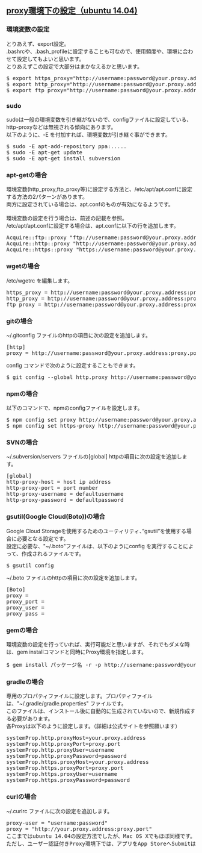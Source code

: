 ## [proxy環境下の設定（ubuntu 14.04)](https://qiita.com/showsuzu/items/9ee031208d38ff8ac889)

### 環境変数の設定
とりあえず、export設定。<br>
.bashrcや、.bash_profileに設定することも可なので、使用頻度や、環境に合わせて設定してもよいと思います。<br>
とりあえずこの設定で大部分はまかなえるかと思います。<br>

<pre>
$ export https_proxy="http://username:password@your.proxy.address:proxy.port/"
$ export http_proxy="http://username:password@your.proxy.address:proxy.port/"
$ export ftp_proxy="http://username:password@your.proxy.address:proxy.port/"
</pre>

### sudo
sudoは一般の環境変数を引き継がないので、configファイルに設定している、http-proxyなどは無視される傾向にあります。<br>
以下のように、-E を付加すれば、環境変数が引き継ぐ事ができます。<br>

<pre>
$ sudo -E apt-add-repository ppa:.....
$ sudo -E apt-get update
$ sudo -E apt-get install subversion
</pre>

### apt-getの場合
環境変数(http_proxy,ftp_proxy等)に設定する方法と、/etc/apt/apt.confに設定する方法の2パターンがあります。<br>
両方に設定されている場合は、apt.confのものが有効になるようです。<br>
<br>
環境変数の設定を行う場合は、前述の記載を参照。<br>
/etc/apt/apt.confに設定する場合は、apt.confに以下の行を追加します。<br>

<pre>
Acquire::ftp::proxy "ftp://username:password@your.proxy.address:proxy.port/";
Acquire::http::proxy "http://username:password@your.proxy.address:proxy.port/";
Acquire::https::proxy "https://username:password@your.proxy.address:proxy.port/";
</pre>

### wgetの場合
/etc/wgetrc を編集します。<br>

<pre>
https_proxy = http://username:password@your.proxy.address:proxy.port/
http_proxy = http://username:password@your.proxy.address:proxy.port/
ftp_proxy = http://username:password@your.proxy.address:proxy.port/
</pre>

### gitの場合
~/.gitconfig ファイルのhttpの項目に次の設定を追加します。<br>

<pre>
[http]
proxy = http://username:password@your.proxy.address:proxy.port/
</pre>

config コマンドで次のように設定することもできます。<br>

<pre>
$ git config --global http.proxy http://username:password@your.proxy.address:proxy.port/
</pre>

### npmの場合
以下のコマンドで、npmのconfigファイルを設定します。<br>

<pre>
$ npm config set proxy http://username:password@your.proxy.address:proxy.port/
$ npm config set https-proxy http://username:password@your.proxy.address:proxy.port/
</pre>

### SVNの場合
~/.subversion/servers ファイルの[global] httpの項目に次の設定を追加します。<br>

<pre>
[global]
http-proxy-host = host ip address
http-proxy-port = port number
http-proxy-username = defaultusername
http-proxy-password = defaultpassword
</pre>

### gsutil(Google Cloud(Boto))の場合
Google Cloud Storageを使用するためのユーティリティ、”gsutil”を使用する場合に必要となる設定です。<br>
設定に必要な、"~/.boto"ファイルは、以下のようにconfig を実行することによって、作成されるファイルです。<br>

<pre>
$ gsutil config
</pre>
~/.boto ファイルのhttpの項目に次の設定を追加します。<br>

<pre>
[Boto]
proxy = <ip address>
proxy_port = <port>
proxy_user = <your proxy user name>
proxy_pass = <your proxy password>
</pre>

### gemの場合
環境変数の設定を行っていれば、実行可能だと思いますが、それでもダメな時は、gem installコマンドと同時にProxy環境を指定します。<br>

<pre>
$ gem install パッケージ名 -r -p http://username:password@your.proxy.address:proxy.port/
</pre>

### gradleの場合
専用のプロパティファイルに設定します。プロパティファイルは、"~/.gradle/gradle.properties" ファイルです。<br>
このファイルは、インストール後に自動的に生成されていないので、新規作成する必要があります。<br>
各Proxyは以下のように設定します。（詳細は公式サイトを参照願います）<br>

<pre>
systemProp.http.proxyHost=your.proxy.address
systemProp.http.proxyPort=proxy.port
systemProp.http.proxyUser=username
systemProp.http.proxyPassword=password
systemProp.https.proxyHost=your.proxy.address
systemProp.https.proxyPort=proxy.port
systemProp.https.proxyUser=username
systemProp.https.proxyPassword=password
</pre>

### curlの場合
~/.curlrc ファイルに次の設定を追加します。<br>

<pre>
proxy-user = "username:password"
proxy = "http://your.proxy.address:proxy.port"
ここまではubuntu 14.04の設定方法でしたが、Mac OS Xでもほぼ同様です。
ただし、ユーザー認証付きProxy環境下では、アプリをApp StoreへSubmitはできませんでした…
</pre>
